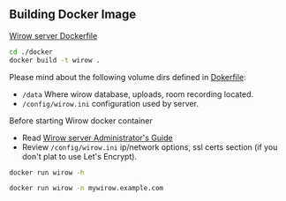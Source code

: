 ## Building Docker Image

[Wirow server Dockerfile](https://github.com/wirow-io/wirow-server/blob/master/docker/Dockerfile)

```sh
cd ./docker
docker build -t wirow .
```

Please mind about the following volume dirs defined in [Dokerfile](https://github.com/wirow-io/wirow-server/blob/master/docker/Dockerfile):
- `/data` Where wirow database, uploads, room recording located.
- `/config/wirow.ini` configuration used by server.

Before starting Wirow docker container
- Read [Wirow server Administrator's Guide](https://github.com/wirow-io/wirow-server/blob/master/docs/wirow.adoc)
- Review `/config/wirow.ini` ip/network options, ssl certs section (if you don't plat to use Let's Encrypt).

```sh
docker run wirow -h
```

```sh
docker run wirow -n mywirow.example.com
```
